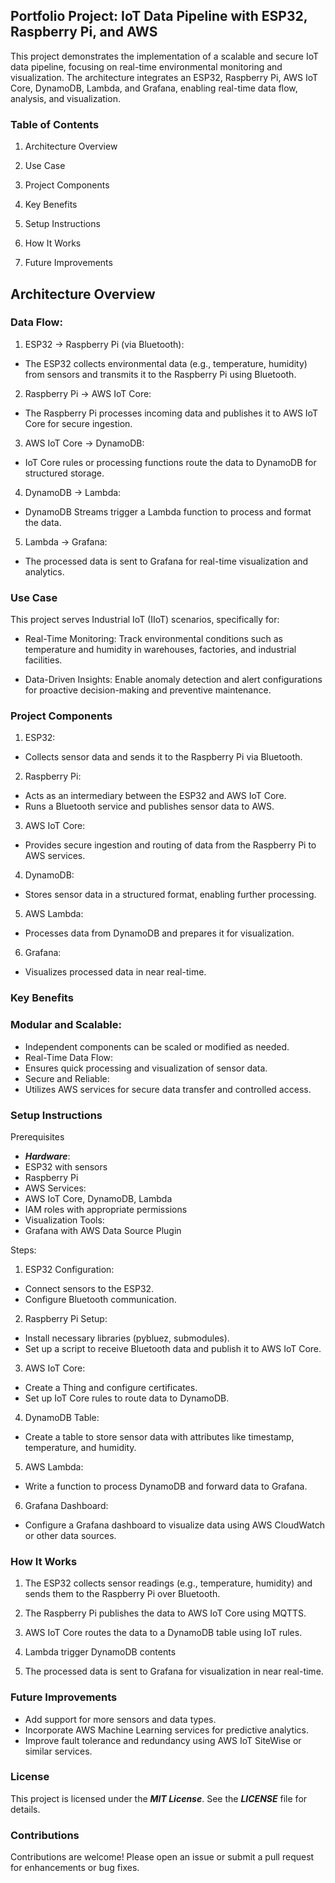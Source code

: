 ## Portfolio Project: IoT Data Pipeline with ESP32, Raspberry Pi, and AWS

This project demonstrates the implementation of a scalable and secure IoT data pipeline, focusing on real-time environmental monitoring and visualization. The architecture integrates an ESP32, Raspberry Pi, AWS IoT Core, DynamoDB, Lambda, and Grafana, enabling real-time data flow, analysis, and visualization.

### Table of Contents

1.  Architecture Overview

2.	Use Case

3.	Project Components

4.	Key Benefits

5.	Setup Instructions

6.	How It Works

7.	Future Improvements

## Architecture Overview

### Data Flow:

1.	ESP32 → Raspberry Pi (via Bluetooth):
   -	The ESP32 collects environmental data (e.g., temperature, humidity) from sensors and transmits it to the Raspberry Pi using Bluetooth.

2.	Raspberry Pi → AWS IoT Core:
  - The Raspberry Pi processes incoming data and publishes it to AWS IoT Core for secure ingestion.

3.	AWS IoT Core → DynamoDB:
  -	IoT Core rules or processing functions route the data to DynamoDB for structured storage.

4.	DynamoDB → Lambda:
 -	DynamoDB Streams trigger a Lambda function to process and format the data.
	
5.	Lambda → Grafana:
 - The processed data is sent to Grafana for real-time visualization and analytics.

### Use Case

This project serves Industrial IoT (IIoT) scenarios, specifically for:
	
 - Real-Time Monitoring: Track environmental conditions such as temperature and humidity in warehouses, factories, and industrial facilities.
	
 - Data-Driven Insights: Enable anomaly detection and alert configurations for proactive decision-making and preventive maintenance.

### Project Components

1.	ESP32:
 - Collects sensor data and sends it to the Raspberry Pi via Bluetooth.

2.	Raspberry Pi:
 - Acts as an intermediary between the ESP32 and AWS IoT Core.
 - Runs a Bluetooth service and publishes sensor data to AWS.

3.	AWS IoT Core:
 - Provides secure ingestion and routing of data from the Raspberry Pi to AWS services.

4.	DynamoDB:
 - Stores sensor data in a structured format, enabling further processing.

5.	AWS Lambda:
 - Processes data from DynamoDB and prepares it for visualization.

6.	Grafana:
 - Visualizes processed data in near real-time.

### Key Benefits

  ### Modular and Scalable:
 - Independent components can be scaled or modified as needed.
 - Real-Time Data Flow:
 - Ensures quick processing and visualization of sensor data.
 - Secure and Reliable:
 - Utilizes AWS services for secure data transfer and controlled access.

### Setup Instructions

Prerequisites

- ***Hardware***:
 - ESP32 with sensors
 - Raspberry Pi
 - AWS Services:
 - AWS IoT Core, DynamoDB, Lambda
 - IAM roles with appropriate permissions
 - Visualization Tools:
 - Grafana with AWS Data Source Plugin

Steps:

 1.	ESP32 Configuration:
 - Connect sensors to the ESP32.
 - Configure Bluetooth communication.
  
2.	Raspberry Pi Setup:
 - Install necessary libraries (pybluez, submodules).
 - Set up a script to receive Bluetooth data and publish it to AWS IoT Core.

3.	AWS IoT Core:
 - Create a Thing and configure certificates.
 - Set up IoT Core rules to route data to DynamoDB.

4.	DynamoDB Table:
 - Create a table to store sensor data with attributes like timestamp, temperature, and humidity.

5.	AWS Lambda:
 - Write a function to process DynamoDB and forward data to Grafana.

6.	Grafana Dashboard:
 - Configure a Grafana dashboard to visualize data using AWS CloudWatch or other data sources.

### How It Works

 1.	The ESP32 collects sensor readings (e.g., temperature, humidity) and sends them to the Raspberry Pi over Bluetooth.

 2.	The Raspberry Pi publishes the data to AWS IoT Core using MQTTS.

 3.	AWS IoT Core routes the data to a DynamoDB table using IoT rules.
 
 4.	Lambda trigger DynamoDB contents

 5.	The processed data is sent to Grafana for visualization in near real-time.

### Future Improvements

 - Add support for more sensors and data types.
 - Incorporate AWS Machine Learning services for predictive analytics.
 - Improve fault tolerance and redundancy using AWS IoT SiteWise or similar services.

### License

This project is licensed under the ***MIT License***. See the ***LICENSE*** file for details.

### Contributions

Contributions are welcome! Please open an issue or submit a pull request for enhancements or bug fixes.
